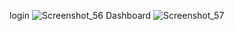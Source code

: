 login 
![Screenshot_56](https://github.com/AlyazidiDesginer/task-web/assets/163669850/8afee9ce-a5f7-4353-9e25-289172329e26)
Dashboard
![Screenshot_57](https://github.com/AlyazidiDesginer/task-web/assets/163669850/8fdfc397-6d6b-44f8-92fa-e147dddbd615)

